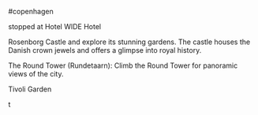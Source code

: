 #copenhagen

stopped at Hotel WIDE Hotel

Rosenborg Castle and explore its stunning gardens. The castle houses the Danish crown jewels and offers a glimpse into royal history. 

The Round Tower (Rundetaarn): Climb the Round Tower for panoramic views of the city.

Tivoli Garden


t